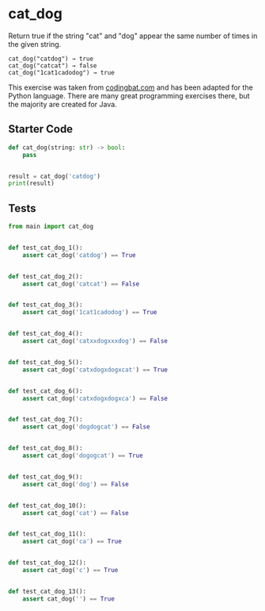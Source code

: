 # cat_dog




Return true if the string "cat" and "dog" appear the same number of times in the given string.

```
cat_dog("catdog") → true
cat_dog("catcat") → false
cat_dog("1cat1cadodog") → true
```

This exercise was taken from [codingbat.com](https://codingbat.com/prob/p111624) and has been adapted for the Python language. There are many great programming exercises there, but the majority are created for Java.

## Starter Code
```python
def cat_dog(string: str) -> bool:
    pass


result = cat_dog('catdog')
print(result)
```

## Tests
```python
from main import cat_dog


def test_cat_dog_1():
    assert cat_dog('catdog') == True


def test_cat_dog_2():
    assert cat_dog('catcat') == False


def test_cat_dog_3():
    assert cat_dog('1cat1cadodog') == True


def test_cat_dog_4():
    assert cat_dog('catxxdogxxxdog') == False


def test_cat_dog_5():
    assert cat_dog('catxdogxdogxcat') == True


def test_cat_dog_6():
    assert cat_dog('catxdogxdogxca') == False


def test_cat_dog_7():
    assert cat_dog('dogdogcat') == False


def test_cat_dog_8():
    assert cat_dog('dogogcat') == True


def test_cat_dog_9():
    assert cat_dog('dog') == False


def test_cat_dog_10():
    assert cat_dog('cat') == False


def test_cat_dog_11():
    assert cat_dog('ca') == True


def test_cat_dog_12():
    assert cat_dog('c') == True


def test_cat_dog_13():
    assert cat_dog('') == True
```
